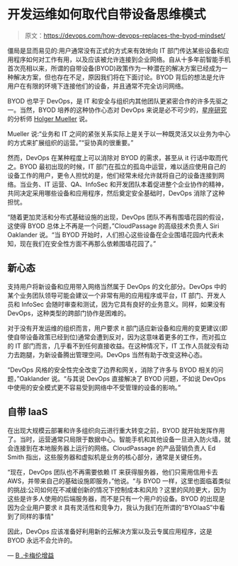 # 开发运维如何取代自带设备思维模式

> 原文：<https://devops.com/how-devops-replaces-the-byod-mindset/>

僵局是显而易见的:用户通常没有正式的方式来有效地向 IT 部门传达某些设备和应用程序如何对工作有用，以及应该被允许连接到企业网络。自从十多年前智能手机首次亮相以来，所谓的自带设备(BYOD)政策作为一种潜在的解决方案已经成为一种解决方案，但也存在不足，原因我们将在下面讨论。BYOD 背后的想法是允许用户在有限的环境下连接他们的设备，并且通常不完全访问网络。

BYOD 也早于 DevOps，是 IT 和安全与组织内其他团队更紧密合作的许多先驱之一。当然，BYOD 培养的这种协作心态对 DevOps 来说是必不可少的，[星座研究](https://www.constellationr.com/)的分析师 [Holger Mueller](https://www.linkedin.com/in/holgermueller) 说。

Mueller 说:“业务和 IT 之间的紧张关系实际上是关于以一种既灵活又以业务为中心的方式来扩展组织的运营。”“妥协真的很重要。”

然而，DevOps 在某种程度上可以消除对 BYOD 的需求，甚至从 it 行话中取而代之。BYOD 最初出现的时候，IT 部门在孤立的孤岛中运营，难以适应使用自己的设备工作的用户，更令人担忧的是，他们经常未经允许就将自己的设备连接到网络。当业务、IT 运营、QA、InfoSec 和开发团队本着促进整个企业协作的精神，共同决定采用哪些设备和应用程序，然后奠定安全基础时，DevOps 消除了这种担忧。

“随着更加灵活和分布式基础设施的出现，DevOps 团队不再有围墙花园的假设，这使得 BYOD 总体上不再是一个问题，”CloudPassage 的高级技术负责人 Siri Oaklander 说。“当 BYOD 开始时，人们担心这些设备在企业围墙花园内代表未知，现在我们在安全性方面不再那么依赖围墙花园了。”

## **新心态**

支持用户将新设备和应用带入网络当然属于 DevOps 的文化部分。DevOps 中的某个业务团队领导可能会建议一个非常有用的应用程序或平台，IT 部门、开发人员和 InfoSec 会随时审查和测试，因为它具有良好的业务意义。同样，如果没有 DevOps，这种类型的跨部门协作是困难的。

对于没有开发运维的组织而言，用户要求 it 部门适应新设备和应用的变更建议(即使自带设备政策已经到位)通常会遭到反对，因为这意味着更多的工作，而对孤立的 IT 部门而言，几乎看不到任何直接收益。在这种情况下，IT 工作人员就没有动力去跑腿，为新设备腾出管理空间。DevOps 当然有助于改变这种心态。

“DevOps 风格的安全性完全改变了边界和网关，消除了许多与 BYOD 相关的问题，”Oaklander 说。“与其说 DevOps 直接解决了 BYOD 问题，不如说 DevOps 中使用的安全模式更不容易受到网络中不受管理的设备的影响。”

## **自带 IaaS**

在出现大规模云部署和许多组织向云进行重大转变之前，BYOD 就开始发挥作用了。当时，运营通常只局限于数据中心。智能手机和其他设备一旦进入防火墙，就会连接到在本地服务器上运行的网络。CloudPassage 的产品营销负责人 Ed Smith 指出，这些服务器和虚拟机是业务的核心部分，通常是关键任务。

“现在，DevOps 团队也不再需要依赖 IT 来获得服务器，他们只需用信用卡去 AWS，并带来自己的基础设施即服务，”他说。“与 BYOD 一样，这里也面临着类似的挑战:公司如何在不减缓创新的情况下控制成本和风险？这里的风险更大，因为这些是许多人使用的后端服务器，而不是只有一个用户的设备。BYOD 的出现是因为企业用户要求 it 具有灵活性和竞争力，我认为我们在所谓的“BYOIaaS”中看到了同样的事情"

因此，DevOps 应该准备好利用新的云解决方案以及云专属应用程序，这是 BYOD 永远不会允许的。

— [B .卡梅伦增益](https://devops.com/author/b-cameron-gain/)